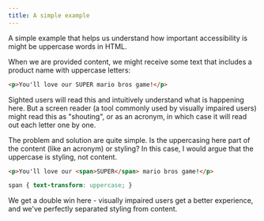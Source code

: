 ```yaml
---
title: A simple example
---
```


<div class="panels">
<div>

A simple example that helps us understand how important accessibility is might be uppercase words in HTML.

When we are provided content, we might receive some text that includes a product name with uppercase letters:

```html
<p>You'll love our SUPER mario bros game!</p>
```

Sighted users will read this and intuitively understand what is happening here. But a screen reader (a tool commonly used by visually impaired users) might read this as "shouting", or as an acronym, in which case it will read out each letter one by one.

</div>
<div>

The problem and solution are quite simple. Is the uppercasing here part of the content (like an acronym) or styling? In this case, I would argue that the uppercase is styling, not content.

```html
<p>You'll love our <span>SUPER</span> mario bros game!</p>
```

```css
span { text-transform: uppercase; }
```

We get a double win here - visually impaired users get a better experience, and we've perfectly separated styling from content.

</div>
</div>
